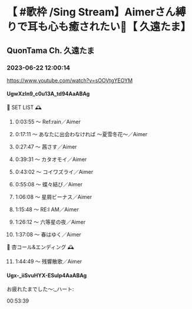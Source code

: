 # 【 #歌枠 /Sing Stream】Aimerさん縛りで耳も心も癒されたい🥀【 久遠たま】

## QuonTama Ch. 久遠たま

### 2023-06-22 12:00:14

https://www.youtube.com/watch?v=sOOVtgYEOYM

#### UgwXzln9_c0u13A_td94AaABAg

🥀 SET LIST 🕰



01. 0:03:55 ～ Ref:rain／Aimer



02. 0:17:11 ～ あなたに出会わなければ ～夏雪冬花～／Aimer



03. 0:27:47 ～ 茜さす／Aimer



04. 0:39:31 ～ カタオモイ／Aimer



05. 0:43:02 ～ コイワズライ／Aimer



06. 0:55:08 ～ 蝶々結び／Aimer



07. 1:06:08 ～ 星屑ビーナス／Aimer



08. 1:15:48 ～ RE:I AM／Aimer



09. 1:26:12 ～ 六等星の夜／Aimer



10. 1:37:08 ～ 春はゆく／Aimer



🥀 杏コール&エンディング 🕰



11. 1:44:49 ～ 残響散歌／Aimer



#### Ugx-_iiSvuHYX-ESulp4AaABAg

お疲れたまでした～:_ハート:

00:53:39


